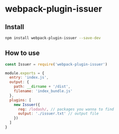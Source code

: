 # webpack-plugin-issuer

## Install

```bash
npm install webpack-plugin-issuer --save-dev
```

## How to use

```javascript
const Issuer = require('webpack-plugin-issuer')

module.exports = {
  entry: 'index.js',
  output: {
    path: __dirname + '/dist',
    filename: 'index_bundle.js'
  },
  plugins: [
    new Issuer({
      reg: /lodash/, // packages you wanna to find 
      output: './issuer.txt' // output file
    })
  ]
}
```